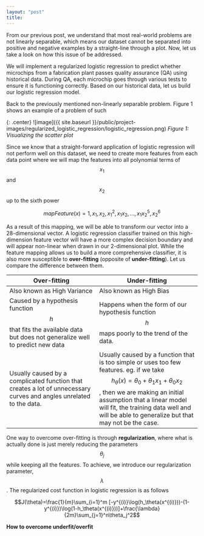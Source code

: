 ```yaml
---
layout: "post"
title:
---
```


From our previous post, we understand that most real-world problems are not linearly separable, which means our dataset cannot be separated into positive and negative examples by a straight-line through a plot. Now, let us take a look on how this issue of be addressed.

We will implement a regularized logistic regression to predict whether microchips from a fabrication plant passes quality assurance (QA) using historical data. During QA, each microchip goes through various tests to ensure it is functioning correctly. Based on our historical data, let us build our logistic regression model.

Back to the previously mentioned non-linearly separable problem. Figure 1 shows an example of a problem of such

{: .center}
![image]({{ site.baseurl }}/public/project-images/regularized_logistic_regression/logistic_regression.png)
*Figure 1: Visualizing the scatter plot*

Since we know that a straight-forward application of logistic regression will not perform well on this dataset, we need to create more features from each data point where we will map the features into all polynomial terms of $$x_1$$ and $$x_2$$ up to the sixth power

$$mapFeature(x)=1,x_1,x_2,x_1^2,x_1x_2,...,x_1x_2^5, x_2^6$$

As a result of this mapping, we will be able to transform our vector into a 28-dimensional vector. A logistic regression classifier trained on this high-dimension feature vector will have a more complex decision boundary and will appear non-linear when drawn in our 2-dimensional plot. While the feature mapping allows us to build a more comprehensive classifier, it is also more susceptible to **over-fitting** (opposite of **under-fitting**). Let us compare the difference between them.

| Over-fitting 	| Under-fitting 	|
|---------------------------------------------------------------------------------------------------------------------	|------------------------------------------------------------------------------------------------------------------------------------------------------------------------------------------------------------------------------------------------------------------------------------------------------	|
| Also known as High Variance 	| Also known as High Bias 	|
| Caused by a hypothesis function $$h$$ that fits the available data but does not generalize well to predict new data 	| Happens when the form of our hypothesis function $$h$$ maps poorly to the trend of the data. 	|
| Usually caused by a complicated function that creates a lot of unnecessary curves and angles unrelated to the data. 	| Usually caused by a function that is too simple or uses too few features. eg. if we take $$h_\theta(x)=\theta_0+\theta_1x_1+\theta_0x_2$$, then we are making an initial assumption that a linear model will fit, the training data well and will be able to generalize but that may not be the case. 	|



One way to overcome over-fitting is through **regularization**, where what is actually done is just merely reducing the parameters $$\theta_j$$ while keeping all the features. To achieve, we introduce our regularization parameter, $$\lambda$$. The regularized cost function in logistic regression is as follows

$$J(\theta)=\frac{1}{m}\sum_{i=1}^m [-y^{(i)}\log(h_\theta(x^{(i)}))-(1-y^{(i)})\log(1-h_\theta(x^{(i)}))]+\frac{\lambda}{2m}\sum_{j=1}^n\theta_j^2$$


**How to overcome underfit/overfit**